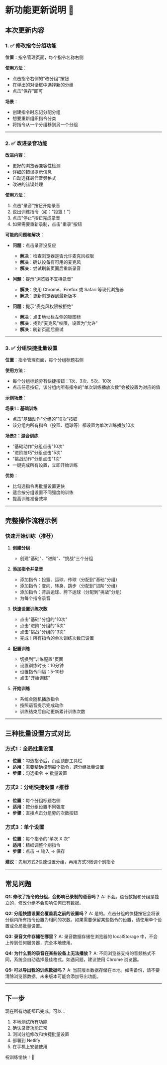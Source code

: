 # 新功能更新说明 🎉

## 本次更新内容

### 1. ✅ 修改指令分组功能
**位置**：指令管理页面，每个指令名称右侧

**使用方法**：
- 点击指令右侧的"改分组"按钮
- 在弹出的对话框中选择新的分组
- 点击"保存"即可

**场景**：
- 创建指令时忘记分配分组
- 想要重新组织指令分类
- 将指令从一个分组移到另一个分组

---

### 2. ✅ 改进录音功能
**改进内容**：
- 更好的浏览器兼容性检测
- 详细的错误提示信息
- 自动选择最佳音频格式
- 改进的错误处理

**使用方法**：
1. 点击"录音"按钮开始录音
2. 说出训练指令（如："投篮！"）
3. 点击"停止"按钮完成录音
4. 如果需要重新录制，点击"重录"按钮

**可能的问题和解决**：
- **问题**：点击录音没反应
  - **解决**：检查浏览器是否允许麦克风权限
  - **解决**：确认设备有可用的麦克风
  - **解决**：尝试刷新页面后重新录音

- **问题**：提示"浏览器不支持录音"
  - **解决**：使用 Chrome、Firefox 或 Safari 等现代浏览器
  - **解决**：更新浏览器到最新版本

- **问题**：提示"麦克风权限被拒绝"
  - **解决**：点击地址栏左侧的锁图标
  - **解决**：找到"麦克风"权限，设置为"允许"
  - **解决**：刷新页面后重试

---

### 3. ✅ 分组快捷批量设置
**位置**：指令管理页面，每个分组标题右侧

**使用方法**：
- 每个分组标题旁有快捷按钮：1次、3次、5次、10次
- 点击任意按钮，该分组内所有指令的"单次训练播放次数"会被设置为对应的值

**示例场景**：

**场景1：基础训练**
- 点击"基础动作"分组的"10次"按钮
- 该分组内所有指令（投篮、运球等）都设置为单次训练播放10次

**场景2：混合训练**
- "基础动作"分组点击"10次"
- "进阶技巧"分组点击"5次"
- "挑战动作"分组点击"1次"
- 一键完成所有设置，立即开始训练

**优势**：
- 比勾选指令再批量设置更快
- 适合按分组设置不同强度的训练
- 提高训练准备效率

---

## 完整操作流程示例

### 快速开始训练（推荐）

1. **创建分组**
   - 创建"基础"、"进阶"、"挑战"三个分组

2. **添加指令并录音**
   - 添加指令：投篮、运球、传球（分配到"基础"分组）
   - 添加指令：变向、转身、跳步（分配到"进阶"分组）
   - 添加指令：背后运球、胯下运球（分配到"挑战"分组）
   - 为每个指令录音

3. **快速设置训练次数**
   - 点击"基础"分组的"10次"
   - 点击"进阶"分组的"5次"
   - 点击"挑战"分组的"3次"
   - 完成！所有指令的单次训练次数已设置

4. **配置训练**
   - 切换到"训练配置"页面
   - 设置训练时长：10分钟
   - 设置指令间隔：5-10秒
   - 点击"开始训练"

5. **开始训练**
   - 系统会随机播放指令
   - 按照语音提示完成动作
   - 训练结束后自动更新累计训练次数

---

## 三种批量设置方式对比

### 方式1：全局批量设置
- **位置**：勾选指令后，页面顶部工具栏
- **适用**：需要精确控制每个指令，跨分组批量设置
- **步骤**：勾选指令 → 批量设置

### 方式2：分组快捷设置 ⭐推荐
- **位置**：每个分组标题右侧
- **适用**：按分组设置不同强度
- **步骤**：直接点击分组旁的次数按钮

### 方式3：单个设置
- **位置**：每个指令的"单次 X 次"
- **适用**：精细调整个别指令
- **步骤**：点击 → 输入 → 保存

**建议**：先用方式2快速设置分组，再用方式3微调个别指令

---

## 常见问题

**Q1: 修改了指令的分组，会影响已录制的语音吗？**
A: 不会。语音数据和分组是独立的，修改分组不会影响任何已有数据。

**Q2: 分组快捷设置会覆盖我之前的设置吗？**
A: 是的。点击分组的快捷按钮会将该分组内所有指令设置为相同的次数。如果需要保留某些指令的设置，请使用单个设置或全局批量设置。

**Q3: 录音文件存储在哪里？**
A: 录音数据存储在浏览器的 localStorage 中，不会上传到任何服务器，完全本地使用。

**Q4: 为什么我的录音在某些设备上无法播放？**
A: 不同浏览器支持的音频格式不同，系统会自动选择最佳格式。如遇问题，建议使用 Chrome 浏览器。

**Q5: 可以导出我的训练数据吗？**
A: 当前版本数据存储在本地。如需备份，请不要清除浏览器数据。未来版本可能会添加导出功能。

---

## 下一步

现在所有功能都已完成，可以：
1. 本地测试所有功能
2. 确认录音功能正常
3. 测试分组修改和快捷批量设置
4. 部署到 Netlify
5. 在手机上安装使用

祝训练愉快！🏀
